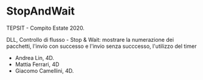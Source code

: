 # StopAndWait
TEPSIT - Compito Estate 2020.

DLL, Controllo di flusso - Stop & Wait: mostrare la numerazione dei pacchetti, l'invio con successo e l'invio senza succcesso, l'utilizzo del timer	

- Andrea Lin, 4D.
- Mattia Ferrari, 4D
- Giacomo Camellini, 4D.
